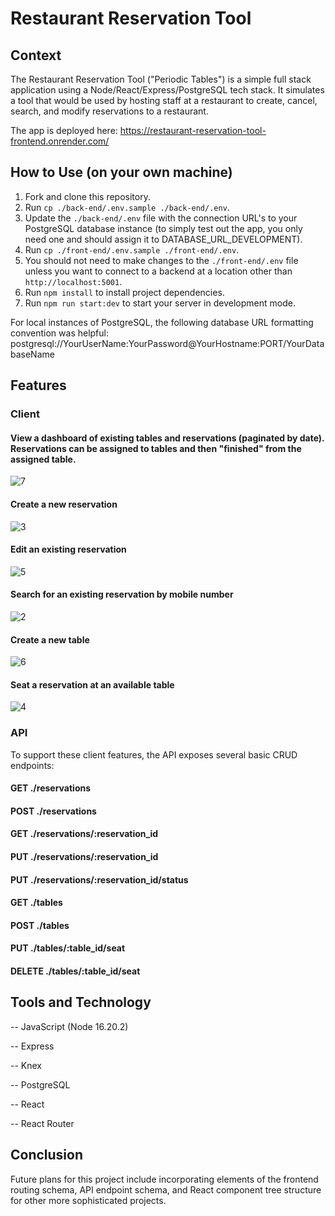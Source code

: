 # Restaurant Reservation Tool

## Context
The Restaurant Reservation Tool ("Periodic Tables") is a simple full stack application using a Node/React/Express/PostgreSQL tech stack. It simulates a tool that would be used by hosting staff at a restaurant to create, cancel, search, and modify reservations to a restaurant.

The app is deployed here: https://restaurant-reservation-tool-frontend.onrender.com/

## How to Use (on your own machine)

1. Fork and clone this repository.
2. Run `cp ./back-end/.env.sample ./back-end/.env`.
3. Update the `./back-end/.env` file with the connection URL's to your PostgreSQL database instance (to simply test out the app, you only need one and should assign it to DATABASE_URL_DEVELOPMENT).
4. Run `cp ./front-end/.env.sample ./front-end/.env`.
5. You should not need to make changes to the `./front-end/.env` file unless you want to connect to a backend at a location other than `http://localhost:5001`.
6. Run `npm install` to install project dependencies.
7. Run `npm run start:dev` to start your server in development mode.

For local instances of PostgreSQL, the following database URL formatting convention was helpful: postgresql://YourUserName:YourPassword@YourHostname:PORT/YourDatabaseName

## Features

### Client

#### View a dashboard of existing tables and reservations (paginated by date). Reservations can be assigned to tables and then "finished" from the assigned table.
![7](https://github.com/thomaslesperance/restaurant-reservation-tool/assets/144936700/7d623cf0-1f96-47a6-8d3a-275b3cc5d110)

#### Create a new reservation
![3](https://github.com/thomaslesperance/restaurant-reservation-tool/assets/144936700/2ba50eac-fc43-4ec4-99a5-fde13563cd56)

#### Edit an existing reservation
![5](https://github.com/thomaslesperance/restaurant-reservation-tool/assets/144936700/c80b65ed-7160-46e7-ad20-9bb58264402b)

#### Search for an existing reservation by mobile number
![2](https://github.com/thomaslesperance/restaurant-reservation-tool/assets/144936700/c8796c42-ff5c-4038-ba10-2ebfff0a39fd)

#### Create a new table
![6](https://github.com/thomaslesperance/restaurant-reservation-tool/assets/144936700/d6985868-9d2f-4d53-9f96-d270fc787a40)

#### Seat a reservation at an available table
![4](https://github.com/thomaslesperance/restaurant-reservation-tool/assets/144936700/dabed510-2cee-4930-bda2-c77b9dd61054)

### API

To support these client features, the API exposes several basic CRUD endpoints:

#### GET ./reservations

#### POST ./reservations

#### GET ./reservations/:reservation_id

#### PUT ./reservations/:reservation_id

#### PUT ./reservations/:reservation_id/status

#### GET ./tables

#### POST ./tables

#### PUT ./tables/:table_id/seat

#### DELETE ./tables/:table_id/seat

## Tools and Technology

--  JavaScript (Node 16.20.2)

--  Express

--  Knex

--  PostgreSQL

--  React

--  React Router

## Conclusion

Future plans for this project include incorporating elements of the frontend routing schema, API endpoint schema, and React component tree structure for other more sophisticated projects.
